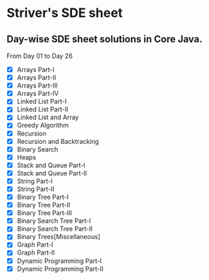# Striver's SDE sheet

## Day-wise SDE sheet solutions in Core Java.
From Day 01 to Day 26

- [x] Arrays Part-I
- [x] Arrays Part-II
- [x] Arrays Part-III
- [x] Arrays Part-IV
- [x] Linked List Part-I
- [x] Linked List Part-II
- [x] Linked List and Array
- [x] Greedy Algorithm
- [x] Recursion
- [x] Recursion and Backtracking
- [x] Binary Search
- [x] Heaps
- [x] Stack and Queue Part-I
- [x] Stack and Queue Part-II
- [x] String Part-I
- [x] String Part-II
- [x] Binary Tree Part-I
- [x] Binary Tree Part-II
- [x] Binary Tree Part-III
- [x] Binary Search Tree Part-I
- [x] Binary Search Tree Part-II
- [x] Binary Trees[Miscellaneous]
- [x] Graph Part-I
- [x] Graph Part-II
- [x] Dynamic Programming Part-I
- [x] Dynamic Programming Part-II
